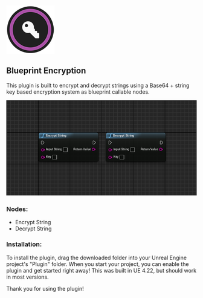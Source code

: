 ![Logo](https://raw.githubusercontent.com/anhuntz/blueprint-encryption/master/Resources/Icon128.png)
## Blueprint Encryption
This plugin is built to encrypt and decrypt strings using a Base64 + string key based encryption system as blueprint callable nodes.

![Example](https://raw.githubusercontent.com/anhuntz/blueprint-encryption/master/Resources/Nodes.png)
### Nodes:
- Encrypt String
- Decrypt String

### Installation:
To install the plugin, drag the downloaded folder into your Unreal Engine project's "Plugin" folder. When you start your project, you can enable the plugin and get started right away! This was built in UE 4.22, but should work in most versions.

Thank you for using the plugin!
